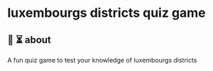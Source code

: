 # luxembourgs districts quiz game

## 🙋 ⏳ about

A fun quiz game to test your knowledge of luxembourgs districts